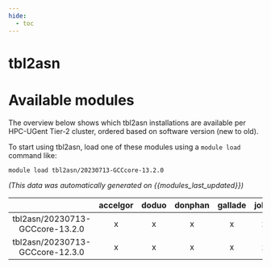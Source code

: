 ```yaml
---
hide:
  - toc
---
```


tbl2asn
=======

# Available modules


The overview below shows which tbl2asn installations are available per HPC-UGent Tier-2 cluster, ordered based on software version (new to old).

To start using tbl2asn, load one of these modules using a `module load` command like:

```shell
module load tbl2asn/20230713-GCCcore-13.2.0
```

*(This data was automatically generated on {{modules_last_updated}})*  

| |accelgor|doduo|donphan|gallade|joltik|litleo|shinx|
| :---: | :---: | :---: | :---: | :---: | :---: | :---: | :---: |
|tbl2asn/20230713-GCCcore-13.2.0|x|x|x|x|x|x|x|
|tbl2asn/20230713-GCCcore-12.3.0|x|x|x|x|x|x|x|
